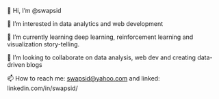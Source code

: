 👋 Hi, I’m @swapsid

👀 I’m interested in data analytics and web development

🌱 I’m currently learning deep learning, reinforcement learning and visualization story-telling.

💞️ I’m looking to collaborate on data analysis, web dev and creating data-driven blogs

📫 How to reach me: swapsid@yahoo.com and linked: linkedin.com/in/swapsid/

<!---
swapsid/swapsid is a ✨ special ✨ repository because its `README.md` (this file) appears on your GitHub profile.
You can click the Preview link to take a look at your changes.
--->
